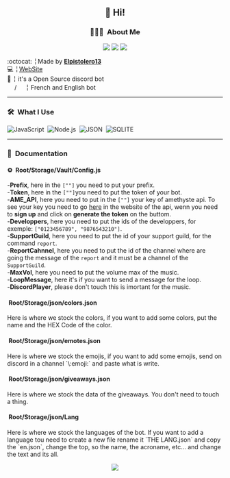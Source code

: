 <h2 align="center">👋 Hi!</h2>
<h3 align="center"> 👨🏻‍💻 &nbsp;About Me</h3>
<p align="center">
<a href="https://discord.gg/R39FrwyZ7w"><img src="https://img.shields.io/badge/discord-invite-5865f2?style=for-the-badge&logo=discord&logoColor=white"></a>
  <img src="https://img.shields.io/github/stars/Elpistolero131/UtilityBot.svg?style=for-the-badge"/> 
<img src="https://img.shields.io/github/forks/Elpistolero131/UtilityBot.svg?style=for-the-badge"/></p>

 :octocat: ╎ Made by **[Elpistolero13](https://github.com/Elpistolero131)**<br>
 💻 ╎ [WebSite](https://www.utilitybot.ga)<br>
 📌 ╎ it's a Open Source discord bot<br>
 <img src="https://freesvg.org/img/frenchflagframed.png" height="17em"/>/<img src="https://freesvg.org/img/Flag_of_the_United_States.png" height="17em"/> ╎ French and English bot
  
-------

<h3> 🛠 &nbsp;What I Use </h3>

![JavaScript](https://img.shields.io/badge/-JavaScript-05122A?style=flat&logo=javascript)&nbsp;
![Node.js](https://img.shields.io/badge/-Node.js-05122A?style=flat&logo=node.js)&nbsp;
![JSON](https://img.shields.io/badge/-JSON-05122A?style=flat&logo=json)&nbsp;
![SQLITE](https://img.shields.io/badge/-SQLITE-05122A?style=flat&logo=json)&nbsp;

----

<h3> 📑 &nbsp;Documentation </h3>
  
  <h4> ⚙️ &nbsp;Root/Storage/Vault/Config.js </h4>
  
  -**Prefix**, here in the `[""]` you need to put your prefix.<br>
  -**Token**, here in the `[""]`you need to put the token of your bot.<br>
  -**AME_API**, here you need to put in the `[""]` your key of amethyste api. To see your key you need to go [here](https://api.amethyste.moe/) in the website of the api, wenn you need to **sign up** and click on **generate the token** on the buttom.<br>
  -**Developpers**, here you need to put the ids of the developpers, for exemple: `["0123456789", "9876543210"]`.<br>
  -**SupportGuild**, here you need to put the id of your support guild, for the command `report`.<br>
  -**ReportCahnnel**, here you need to put the id of the channel where are going the message of the `report` and it must be a channel of the `SupportGuild`.<br>
  -**MaxVol**, here you need to put the volume max of the music.<br>
  -**LoopMessage**, here it's if you want to send a message for the loop.<br>
  -**DiscordPlayer**, please don't touch this is imortant for the music.
  
  <h4> &nbsp;Root/Storage/json/colors.json </h4>
  Here is where we stock the colors, if you want to add some colors, put the name and the HEX Code of the color.
  
  <h4> &nbsp;Root/Storage/json/emotes.json </h4>
  Here is where we stock the emojis, if you want to add some emojis, send on discord in a channel `\:emoji:` and paste what is write.
  
  <h4> &nbsp;Root/Storage/json/giveaways.json </h4>
  Here is where we stock the data of the giveaways. You don't need to touch a thing.
  
  <h4> &nbsp;Root/Storage/json/Lang </h4>
  Here is where we stock the languages of the bot. If you want to add a language tou need to create a new file rename it `THE LANG.json` and copy the `en.json`, change the top, so the name, the acroname, etc... and change the text and its all.

<p align="center">
  <img src="https://img.shields.io/badge/version-2.1-05122A?style=for-the-badge">
</p>
